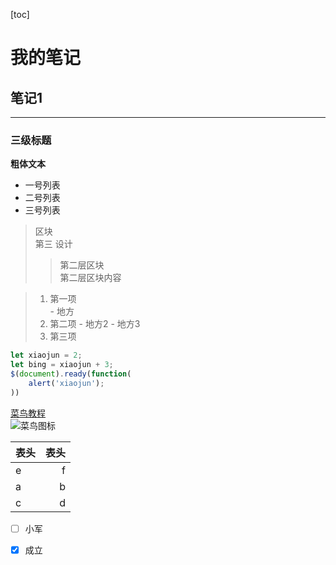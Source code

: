 [toc]
# 我的笔记  

## 笔记1  

---
### 三级标题
**粗体文本** 

- 一号列表
- 二号列表
- 三号列表
> 区块  
第三
设计 
>> 第二层区块  
第二层区块内容

> 1. 第一项  
    - 地方 
> 2. 第二项
    - 地方2
    - 地方3 
> 3. 第三项
````javascript
let xiaojun = 2;
let bing = xiaojun + 3;
$(document).ready(function(
    alert('xiaojun');
))
````
[菜鸟教程](http://www.sohu.com)  
![菜鸟图标](http://static.runoob.com/images/runoob-logo.png)

|表头|表头|
|:--|--:|
|e|f|
|a|b|
|c|d|

- [ ] 小军
- [x] 成立








